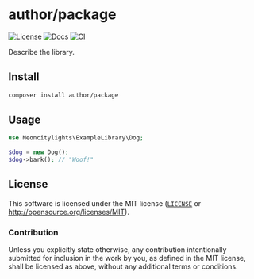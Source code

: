 # author/package
[![License][license-badge]][license-url]
[![Docs][docs-badge]][docs-url]
[![CI][ci-badge]][ci-url]

[license-badge]: https://img.shields.io/badge/License-MIT-blue.svg?style=flat-square
[license-url]: #license
[docs-badge]: https://img.shields.io/github/deployments/neoncitylights/php-template/github-pages?label=deploy&style=flat-square
[docs-url]: https://neoncitylights.github.io/php/
[ci-badge]: https://img.shields.io/github/actions/workflow/status/neoncitylights/php/.github/workflows/php.yml?style=flat-square
[ci-url]: https://github.com/neoncitylights/php/actions/workflows/php.yml

Describe the library.

## Install
```sh
composer install author/package
```

## Usage
```php
use Neoncitylights\ExampleLibrary\Dog;

$dog = new Dog();
$dog->bark(); // "Woof!"
```

## License
This software is licensed under the MIT license ([`LICENSE`](./LICENSE) or <http://opensource.org/licenses/MIT>).

### Contribution
Unless you explicitly state otherwise, any contribution intentionally submitted for inclusion in the work by you, as defined in the MIT license, shall be licensed as above, without any additional terms or conditions.
